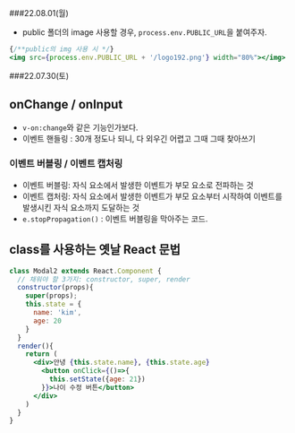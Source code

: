 ###22.08.01(월)
- public 폴더의 image 사용할 경우, `process.env.PUBLIC_URL`을 붙여주자.

```jsx
{/**public의 img 사용 시 */}
<img src={process.env.PUBLIC_URL + '/logo192.png'} width="80%"></img>
```

###22.07.30(토)
## onChange / onInput

- `v-on:change`와 같은 기능인가보다.
- 이벤트 핸들링 : 30개 정도나 되니, 다 외우긴 어렵고 그때 그때 찾아쓰기

### 이벤트 버블링 / 이벤트 캡처링

- 이벤트 버블링: 자식 요소에서 발생한 이벤트가 부모 요소로 전파하는 것
- 이벤트 캡처링: 자식 요소에서 발생한 이벤트가 부모 요소부터 시작하여 이벤트를 발생시킨 자식 요소까지 도달하는 것
- `e.stopPropagation()` : 이벤트 버블링을 막아주는 코드.
  


## class를 사용하는 옛날 React 문법

```jsx
class Modal2 extends React.Component {
  // 채워야 할 3가지: constructor, super, render
  constructor(props){
    super(props);
    this.state = {
      name: 'kim',
      age: 20
    }
  }
  render(){
    return (
      <div>안녕 {this.state.name}, {this.state.age}
        <button onClick={()=>{
          this.setState({age: 21})
        }}>나이 수정 버튼</button>
      </div>
    )
  }
}
```